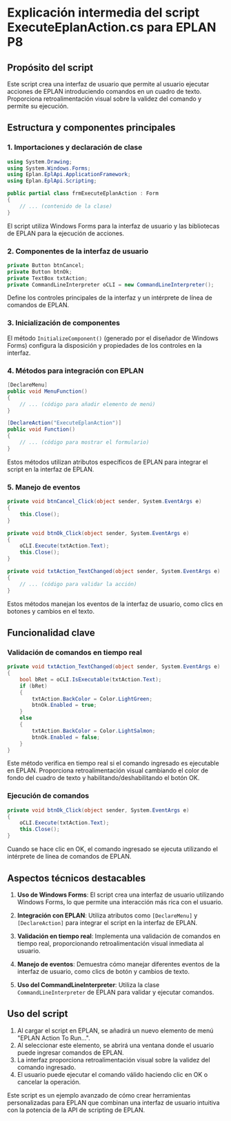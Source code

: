 # Explicación intermedia del script ExecuteEplanAction.cs para EPLAN P8

## Propósito del script

Este script crea una interfaz de usuario que permite al usuario ejecutar acciones de EPLAN introduciendo comandos en un cuadro de texto. Proporciona retroalimentación visual sobre la validez del comando y permite su ejecución.

## Estructura y componentes principales

### 1. Importaciones y declaración de clase

```csharp
using System.Drawing;
using System.Windows.Forms;
using Eplan.EplApi.ApplicationFramework;
using Eplan.EplApi.Scripting;

public partial class frmExecuteEplanAction : Form
{
    // ... (contenido de la clase)
}
```

El script utiliza Windows Forms para la interfaz de usuario y las bibliotecas de EPLAN para la ejecución de acciones.

### 2. Componentes de la interfaz de usuario

```csharp
private Button btnCancel;
private Button btnOk;
private TextBox txtAction;
private CommandLineInterpreter oCLI = new CommandLineInterpreter();
```

Define los controles principales de la interfaz y un intérprete de línea de comandos de EPLAN.

### 3. Inicialización de componentes

El método `InitializeComponent()` (generado por el diseñador de Windows Forms) configura la disposición y propiedades de los controles en la interfaz.

### 4. Métodos para integración con EPLAN

```csharp
[DeclareMenu]
public void MenuFunction()
{
    // ... (código para añadir elemento de menú)
}

[DeclareAction("ExecuteEplanAction")]
public void Function()
{
    // ... (código para mostrar el formulario)
}
```

Estos métodos utilizan atributos específicos de EPLAN para integrar el script en la interfaz de EPLAN.

### 5. Manejo de eventos

```csharp
private void btnCancel_Click(object sender, System.EventArgs e)
{
    this.Close();
}

private void btnOk_Click(object sender, System.EventArgs e)
{
    oCLI.Execute(txtAction.Text);
    this.Close();
}

private void txtAction_TextChanged(object sender, System.EventArgs e)
{
    // ... (código para validar la acción)
}
```

Estos métodos manejan los eventos de la interfaz de usuario, como clics en botones y cambios en el texto.

## Funcionalidad clave

### Validación de comandos en tiempo real

```csharp
private void txtAction_TextChanged(object sender, System.EventArgs e)
{
    bool bRet = oCLI.IsExecutable(txtAction.Text);
    if (bRet)
    {
        txtAction.BackColor = Color.LightGreen;
        btnOk.Enabled = true;
    }
    else
    {
        txtAction.BackColor = Color.LightSalmon;
        btnOk.Enabled = false;
    }
}
```

Este método verifica en tiempo real si el comando ingresado es ejecutable en EPLAN. Proporciona retroalimentación visual cambiando el color de fondo del cuadro de texto y habilitando/deshabilitando el botón OK.

### Ejecución de comandos

```csharp
private void btnOk_Click(object sender, System.EventArgs e)
{
    oCLI.Execute(txtAction.Text);
    this.Close();
}
```

Cuando se hace clic en OK, el comando ingresado se ejecuta utilizando el intérprete de línea de comandos de EPLAN.

## Aspectos técnicos destacables

1. **Uso de Windows Forms**: El script crea una interfaz de usuario utilizando Windows Forms, lo que permite una interacción más rica con el usuario.

2. **Integración con EPLAN**: Utiliza atributos como `[DeclareMenu]` y `[DeclareAction]` para integrar el script en la interfaz de EPLAN.

3. **Validación en tiempo real**: Implementa una validación de comandos en tiempo real, proporcionando retroalimentación visual inmediata al usuario.

4. **Manejo de eventos**: Demuestra cómo manejar diferentes eventos de la interfaz de usuario, como clics de botón y cambios de texto.

5. **Uso del CommandLineInterpreter**: Utiliza la clase `CommandLineInterpreter` de EPLAN para validar y ejecutar comandos.

## Uso del script

1. Al cargar el script en EPLAN, se añadirá un nuevo elemento de menú "EPLAN Action To Run...".
2. Al seleccionar este elemento, se abrirá una ventana donde el usuario puede ingresar comandos de EPLAN.
3. La interfaz proporciona retroalimentación visual sobre la validez del comando ingresado.
4. El usuario puede ejecutar el comando válido haciendo clic en OK o cancelar la operación.

Este script es un ejemplo avanzado de cómo crear herramientas personalizadas para EPLAN que combinan una interfaz de usuario intuitiva con la potencia de la API de scripting de EPLAN.
